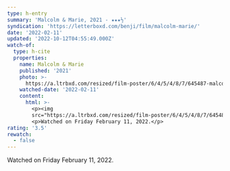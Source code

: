 ```yaml
---
type: h-entry
summary: 'Malcolm & Marie, 2021 - ★★★½'
syndication: 'https://letterboxd.com/benji/film/malcolm-marie/'
date: '2022-02-11'
updated: '2022-10-12T04:55:49.000Z'
watch-of:
  type: h-cite
  properties:
    name: Malcolm & Marie
    published: '2021'
    photo: >-
      https://a.ltrbxd.com/resized/film-poster/6/4/5/4/8/7/645487-malcolm-marie-0-600-0-900-crop.jpg?v=544b59817b
    watched-date: '2022-02-11'
    content:
      html: >-
        <p><img
        src="https://a.ltrbxd.com/resized/film-poster/6/4/5/4/8/7/645487-malcolm-marie-0-600-0-900-crop.jpg?v=544b59817b"/></p>
        <p>Watched on Friday February 11, 2022.</p>
rating: '3.5'
rewatch:
  - false
---
```

Watched on Friday February 11, 2022.

